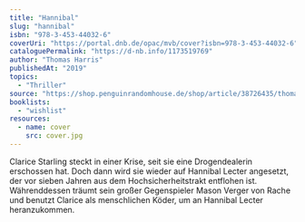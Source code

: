 ```yaml
---
title: "Hannibal"
slug: "hannibal"
isbn: "978-3-453-44032-6"
coverUri: "https://portal.dnb.de/opac/mvb/cover?isbn=978-3-453-44032-6"
cataloguePermalink: "https://d-nb.info/1173519769"
author: "Thomas Harris"
publishedAt: "2019"
topics:
  - "Thriller"
source: "https://shop.penguinrandomhouse.de/shop/article/38726435/thomas_harris_hannibal.html"
booklists:
  - "wishlist"
resources:
  - name: cover
    src: cover.jpg
---
```

Clarice Starling steckt in einer Krise, seit sie eine Drogendealerin 
erschossen hat. Doch dann wird sie wieder auf Hannibal Lecter angesetzt, der 
vor sieben Jahren aus dem Hochsicherheitstrakt entflohen ist. Währenddessen 
träumt sein großer Gegenspieler Mason Verger von Rache und benutzt Clarice als 
menschlichen Köder, um an Hannibal Lecter heranzukommen.